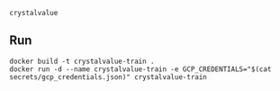 `crystalvalue`

## Run 

```
docker build -t crystalvalue-train .
docker run -d --name crystalvalue-train -e GCP_CREDENTIALS="$(cat secrets/gcp_credentials.json)" crystalvalue-train
```